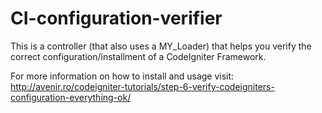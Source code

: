 CI-configuration-verifier
=========================

This is a controller (that also uses a MY_Loader) that helps you verify the correct configuration/installment of a CodeIgniter Framework.

For more information on how to install and usage visit: http://avenir.ro/codeigniter-tutorials/step-6-verify-codeigniters-configuration-everything-ok/
